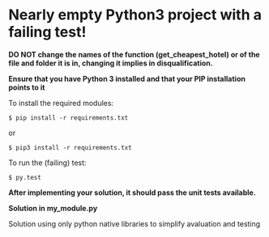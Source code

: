 Nearly empty Python3 project with a failing test!
===

**DO NOT change the names of the function (get_cheapest_hotel) or of the file and folder it is in, changing it implies in disqualification.** 

**Ensure that you have Python 3 installed and that your PIP installation points to it**

To install the required modules:

```
$ pip install -r requirements.txt
```
or
```
$ pip3 install -r requirements.txt
```


To run the (failing) test:

```
$ py.test
```

**After implementing your solution, it should pass the unit tests available.** 

**Solution in my_module.py**

Solution using only python native libraries to simplify avaluation and testing